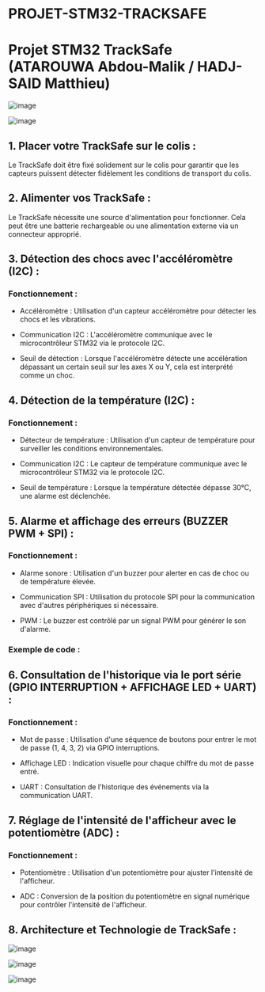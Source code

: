 # PROJET-STM32-TRACKSAFE
# Projet STM32 TrackSafe (ATAROUWA Abdou-Malik / HADJ-SAID Matthieu)

![image](https://github.com/Lik-i-am/Projet-STM32-TrackSafe/assets/173574043/cf14d9cc-38f7-46fb-a669-acc8b29d68b5)

![image](https://github.com/Lik-i-am/Projet-STM32-TrackSafe/assets/173574043/923e7ce3-e607-4075-9e74-10c4018784c4)


## 1. Placer votre TrackSafe sur le colis :

Le TrackSafe doit être fixé solidement sur le colis pour garantir que les capteurs puissent détecter fidèlement les conditions de transport du colis.


## 2. Alimenter vos TrackSafe :

Le TrackSafe nécessite une source d'alimentation pour fonctionner. Cela peut être une batterie rechargeable ou une alimentation externe via un connecteur approprié.


## 3. Détection des chocs avec l'accéléromètre (I2C) :

### Fonctionnement :

  -  Accéléromètre : Utilisation d'un capteur accéléromètre pour détecter les chocs et les vibrations.
  
  -  Communication I2C : L'accéléromètre communique avec le microcontrôleur STM32 via le protocole I2C.
  
  -  Seuil de détection : Lorsque l'accéléromètre détecte une accélération dépassant un certain seuil sur les axes X ou Y, cela est interprété comme un choc.


## 4. Détection de la température (I2C) :

### Fonctionnement :

   - Détecteur de température : Utilisation d'un capteur de température pour surveiller les conditions environnementales.
   
   - Communication I2C : Le capteur de température communique avec le microcontrôleur STM32 via le protocole I2C.
   
   - Seuil de température : Lorsque la température détectée dépasse 30°C, une alarme est déclenchée.


## 5. Alarme et affichage des erreurs (BUZZER PWM + SPI) :

### Fonctionnement :

   - Alarme sonore : Utilisation d'un buzzer pour alerter en cas de choc ou de température élevée.
   
   - Communication SPI : Utilisation du protocole SPI pour la communication avec d'autres périphériques si nécessaire.
   
   - PWM : Le buzzer est contrôlé par un signal PWM pour générer le son d'alarme.

### Exemple de code :



## 6. Consultation de l'historique via le port série (GPIO INTERRUPTION + AFFICHAGE LED + UART) :

### Fonctionnement :

   - Mot de passe : Utilisation d'une séquence de boutons pour entrer le mot de passe (1, 4, 3, 2) via GPIO interruptions.
   
   - Affichage LED : Indication visuelle pour chaque chiffre du mot de passe entré.
   
   - UART : Consultation de l'historique des événements via la communication UART.


## 7. Réglage de l'intensité de l'afficheur avec le potentiomètre (ADC) :

### Fonctionnement :

   - Potentiomètre : Utilisation d'un potentiomètre pour ajuster l'intensité de l'afficheur.
   
   - ADC : Conversion de la position du potentiomètre en signal numérique pour contrôler l'intensité de l'afficheur.


## 8. Architecture et Technologie de TrackSafe :

![image](https://github.com/Lik-i-am/Projet-STM32-TrackSafe/assets/173574043/ab7bd885-770a-4256-9b8d-4c88eac1d78b)

![image](https://github.com/Lik-i-am/Projet-STM32-TrackSafe/assets/173574043/410cdbf5-4adf-45fd-b951-aad4bf910c11)

![image](https://github.com/Lik-i-am/Projet-STM32-TrackSafe/assets/173574043/8d59ce7b-6bb7-4704-803e-ca9168279582)

